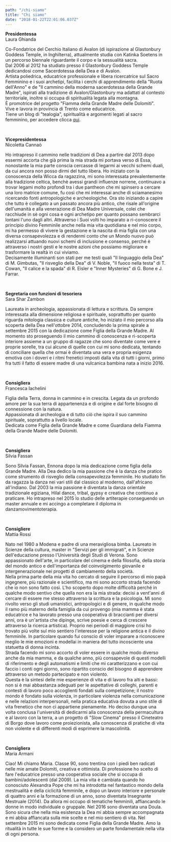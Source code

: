 ```yaml
---
path: "/chi-siamo"
title: "Chi siamo"
date: "2018-01-22T22:01:06.037Z"
---
```


**Presidentessa**  
Laura Ghianda

Co-Fondatrice del Cerchio Italiano di Avalon (di ispirazione al Glastonbury Goddess Temple, in Inghilterra), attualmente studia con Katinka Soetens in un percorso biennale riguardante il corpo e la sessualità sacra.  
Dal 2006 al 2012 ha studiato presso il Glastonbury Goddess Temple dedicandosi come Sacerdotessa della Dea e di Avalon.  
Artista poliedrica, educatrice professionale e libera ricercatrice sul Sacro Femminino e i suoi archetipi, facilita i cerchi di apprendimento della "Ruota dell'Anno" e de "Il cammino della moderna sacerdotessa della Grande Madre", ispirati alla tradizione di Avalon/Glastonbury ma adattati al contesto territoriale, inoltre si occupa di spiritualità legata alla montagna.  
È promotrice del progetto "Fiamma della Grande Madre delle Dolomiti".  
Vive e lavora in provincia di Trento come educatrice.  
Tiene un blog di "tealogia", spiritualità e argomenti legati al sacro femminino, per accedere clicca [qui](http://lauraghianda.blogspot.it/).

<br/>

**Vicepresidentessa**  
Nicoletta Cannaò

Ho intrapreso il cammino nelle tradizioni di Dea a partire dal 2013 dopo essermi accorta che già prima la mia strada mi portava verso di Essa, nonostante la mia parte conscia cercasse di legarmi ai vecchi schemi duali, da cui ancora non posso dirmi del tutto libera. Ho iniziato con la conoscenza della Wicca da ragazzina, mi sono interessata prevalentemente alla tradizione celtica, benchè avessi grandi influenze norrene, continuavo a trovar legami molto profondi tra i due pantheon che mi spinsero a cercare una loro matrice comune, fu così che mi interessai anche di sciamanesimo ricercando fonti antropologiche e archeologiche. Ora sto iniziando a capire che tutto è collegato a un passato ancora più antico, che risale all'origine dell'umanità e alla venerazione di Dea Madre Universale, colei che racchiude in sè ogni cosa e ogni archetipo per quanto possano sembrarci lontani l'uno dagli altri. Attraverso i Suoi volti ho imparato a ri-conoscere il principio divino Femminile anche nella mia vita quotidiana e nel mio corpo, mi ha permesso di vivere la gestazione e la nascita di mia figlia con una diversa consapevolezza e di rendermi conto che un Mondo nuovo può realizzarsi attuando nuovi schemi di inclusione e consenso, perché è attraverso i nostri gesti e le nostre azioni che possiamo migliorare e trasformare la realtà in cui viviamo.  
Decisamente illuminanti son stati per me testi quali "Il linguaggio della Dea" di M. Gimbutas,  "Il risveglio della Dea" di V. Noble, "Il fuoco nella testa" di T. Cowan, "Il calice e la spada" di R. Eisler e "Inner Mysteries" di G. Bone e J. Farrar.

<br/>

**Segretaria con funzioni di tesoriera**  
Sara Shar Zambon

Laureata in archeologia, appassionata di lettura e scrittura. Da sempre interessata alla dimensione religiosa e spirituale, soprattutto per quanto riguarda mitologia classica e culture antiche, ho iniziato il mio percorso alla scoperta della Dea nell'ottobre 2014, concludendo la prima spirale a settembre 2015 con la dedicazione come Figlia della Grande Madre. Al momento sto proseguendo il mio cammino di conoscenza e ri-scoperta interiore assieme a un gruppo di ragazze che sono diventate come vere e proprie sorelle, tra cui alcune di quelle con cui mi sono dedicata, tentando di conciliare quella che ormai è diventata una vera e propria esigenza emotiva con i doveri e i ritmi frenetici imposti dalla vita di tutti i giorni, primo fra tutti il fatto di essere madre di una vulcanica bambina nata a inizio 2016.

<br/>

**Consigliera**  
Francesca Iachelini

Figlia della Terra, donna in cammino e in crescita. Legata da un profondo amore per la sua terra di appartenenza e di origine e dal forte bisogno di connessione con la natura.  
Appassionata di archeologia e di tutto ciò che ispira il suo cammino spirituale, soprattutto a livello locale.  
Dedicata come Figlia della Grande Madre e come Guardiana della Fiamma della Grande Madre delle Dolomiti.

<br/>

**Consigliera**  
Silvia Fassan

Sono Silvia Fassan, Ennona dopo la mia dedicazione come figlia della Grande Madre. Alla Dea dedico la mia passione che è la danza che pratico come strumento di risveglio della consapevolezza femminile. Ho studiato fin da ragazza la danza nei vari stili dal classico al moderno, dall'africano all'indiano. Dal 2003 la mia passione è diventata la danza orientale tradizionale egiziana, Hilal dance, tribal, gypsy e creativa che continuo a praticare. Ho intrapreso nel 2015 lo studio delle artiterapie conseguendo un master annuale e mi accingo a completare il diploma in danzamovimentoterapia.

<br/>

**Consigliere**  
Mattia Rossi

Nato nel 1980 a Modena e padre di una meravigliosa bimba. Laureato in Scienze della cultura, master in "Servizi per gli immigrati", e in Scienze dell'educazione presso l'Università degli Studi di Verona. Sono appassionato dell'arte, in particolare del cinema e della filosofia, della storia del mondo antico e dell'importanza del coinvolgimento giovanile e intergenerazionale nei progetti di cambiamento della società.  
Nella prima parte della mia vita ho cercato di seguire il percorso di mio papà ingegnere, più razionale e scientifico, ma mi sono accorto strada facendo che io non sono fatto così. L'ho scoperto dopo molte difficoltà perché in qualche modo sentivo che quella non era la mia strada: decisi a vent'anni di cercare di essere me stesso attraverso la scrittura e la psicologia. Mi sono rivolto verso gli studi umanistici, antropologici e di genere, in qualche modo il ramo più materno della famiglia da cui provengo (mia mamma è stata educatrice e ha lavorato presso una cooperativa di braccianti per diversi anni, ora è un'artista che dipinge, scrive poesie e cerca di crescere attraverso la ricerca artistica). Proprio nei periodi di maggiore crisi ho trovato più volte sul mio sentiero l'interesse per la religione antica e il divino femminile. In particolare quando fui conscio di voler imparare a riconoscere meglio le mie emozioni e modellai in maniera del tutto incosciente una statuetta di donna incinta.  
Strada facendo mi sono accorto di voler essere in qualche modo diverso anche da mia mamma, e da qualche anno, più consapevole di questi modelli di riferimento e degli automatismi e limiti che mi caratterizzano e con cui faccio i conti ogni giorno, sono ripartito conscio del bisogno di apprendere attraverso un metodo partecipato e non violento.  
Questa è la sintesi delle mie esperienze di  vita e di lavoro fra alti e bassi: non si è mai abbastanza adeguati per le aspettative di colleghi, parenti e contesti di lavoro poco accoglienti fondati sulla competizione; il nostro mondo è fondato sulla violenza, in particolare violenza nella comunicazione e nelle relazioni interpersonali, nella pratica educativa dovuta a uno stile di vita frenetico che non ci appartiene pienamente. Ho deciso dunque una volta conclusa l'università di dedicarmi alla conoscenza della permacultura e al lavoro con la terra, a un progetto di "Slow Cinema" presso il Cineteatro di Borgo dove lavoro come proiezionista, alla conoscenza di pratiche di vita non violente e di differenti modi di esprimere la mascolinità.

<br/>

**Consigliera**  
Maria Armani

Ciao! Mi chiamo Maria. Classe 90, sono trentina con i piedi ben radicati nelle mie amate Dolomiti, creativa e ottimista. Di professione ho scelto di fare l'educatrice presso una cooperativa sociale che si occupa di bambini/adolescenti (dal 2009). La mia vita è cambiata quando ho conosciuto Alexandra Pope che mi ha introdotta nel fantastico mondo della mestrualità e della ciclicità femminile, e dopo un lavoro interiore e personale di quattro anni e la formazione di un anno, sono diventata Insegnante Mestruale (2014). Da allora mi occupo di tematiche femminili, affiancando le donne in modo individuale o gruppale. Nel 2016 sono diventata una Doula. Sono sicura che nella mia esistenza la Dea mi abbia sempre accompagnata e mi abbia affiancata sulla mie scelte e nel mio sentiero di vita. Nel settembre 2015 mi sono dedicata come Figlia della Grande Madre. Amo la ritualità in tutte le sue forme e la considero un parte fondamentale nella vita di ogni persona.
